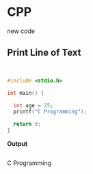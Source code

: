 # CPP
new code 

## Print Line of Text

```c


#include <stdio.h>

int main() {

  int age = 25;
  printf("C Programming");

  return 0;
}
```

**Output**

```
```
C Programming
```
